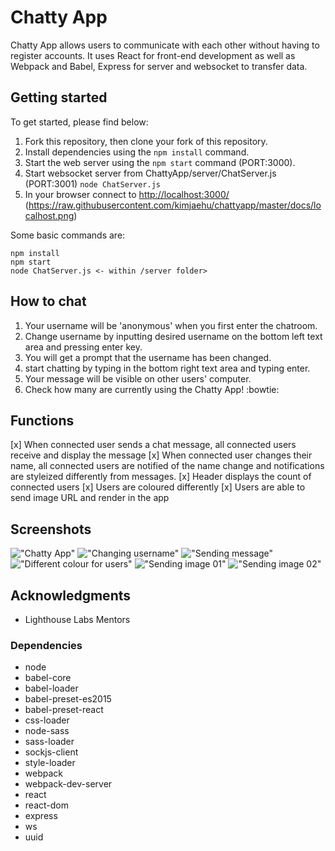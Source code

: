 # Chatty App

Chatty App allows users to communicate with each other without having to register accounts. It uses React for front-end development as well as Webpack and Babel, Express for server and websocket to transfer data. 

## Getting started

To get started, please find below:
1. Fork this repository, then clone your fork of this repository.
2. Install dependencies using the `npm install` command.
3. Start the web server using the `npm start` command (PORT:3000).
4. Start websocket server from ChattyApp/server/ChatServer.js (PORT:3001) `node ChatServer.js`
5. In your browser connect to <http://localhost:3000/>
(https://raw.githubusercontent.com/kimjaehu/chattyapp/master/docs/localhost.png)

Some basic commands are:
```
npm install
npm start
node ChatServer.js <- within /server folder>
```

## How to chat

1. Your username will be 'anonymous' when you first enter the chatroom.
2. Change username by inputting desired username on the bottom left text area and pressing enter key.
3. You will get a prompt that the username has been changed.
4. start chatting by typing in the bottom right text area and typing enter.
5. Your message will be visible on other users' computer.
6. Check how many are currently using the Chatty App! :bowtie:

## Functions

[x] When connected user sends a chat message, all connected users receive and display the message
[x] When connected user changes their name, all connected users are notified of the name change and notifications are styleized differently from messages.
[x] Header displays the count of connected users
[x] Users are coloured differently
[x] Users are able to send image URL and render in the app

## Screenshots

!["Chatty App"](https://raw.githubusercontent.com/kimjaehu/chattyapp/master/docs/initial.png)
!["Changing username"](https://raw.githubusercontent.com/kimjaehu/chattyapp/master/docs/usernameChange.png)
!["Sending message"](https://github.com/kimjaehu/chattyapp/blob/master/docs/usermessage.png)
!["Different colour for users"](https://raw.githubusercontent.com/kimjaehu/chattyapp/master/docs/differentcolor.png)
!["Sending image 01"](https://raw.githubusercontent.com/kimjaehu/chattyapp/master/docs/imagemessage.png)
!["Sending image 02"](https://raw.githubusercontent.com/kimjaehu/chattyapp/master/docs/imagemessage2.png)

## Acknowledgments

* Lighthouse Labs Mentors

### Dependencies

* node
* babel-core
* babel-loader
* babel-preset-es2015
* babel-preset-react
* css-loader
* node-sass
* sass-loader
* sockjs-client
* style-loader
* webpack
* webpack-dev-server
* react
* react-dom
* express
* ws
* uuid